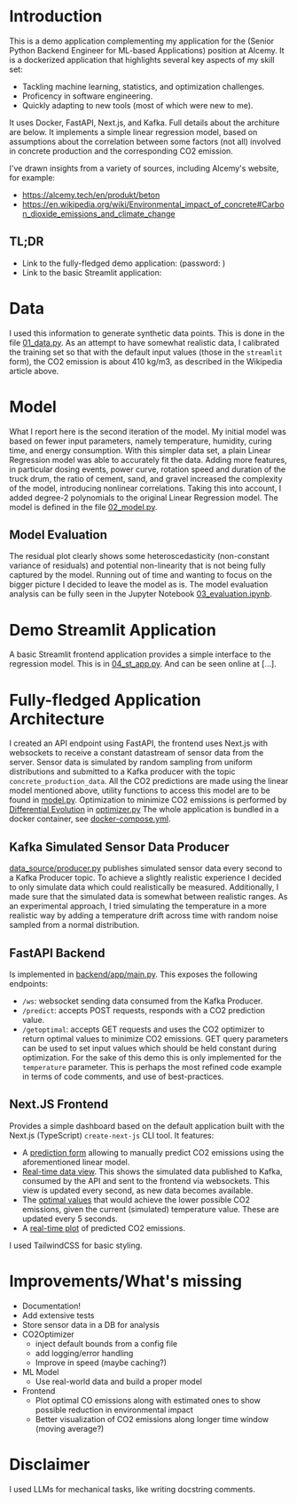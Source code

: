 # Introduction
This is a demo application complementing my application for the (Senior Python Backend Engineer for ML-based Applications) position at Alcemy. It is a dockerized application that highlights several key aspects of my skill set:

- Tackling machine learning, statistics, and optimization challenges.
- Proficency in software engineering.
- Quickly adapting to new tools (most of which were new to me).

It uses Docker, FastAPI, Next.js, and Kafka. Full details about the architure are below. It implements a simple linear regression model, based on assumptions about the correlation between some factors (not all) involved in concrete production and the corresponding CO2 emission.

I've drawn insights from a variety of sources, including Alcemy's website, for example:
- https://alcemy.tech/en/produkt/beton
- https://en.wikipedia.org/wiki/Environmental_impact_of_concrete#Carbon_dioxide_emissions_and_climate_change

## TL;DR
- Link to the fully-fledged demo application: (password: )
- Link to the basic Streamlit application: 

# Data
I used this information to generate synthetic data points. This is done in the file [01_data.py](01_data.py). As an attempt to have somewhat realistic data, I calibrated the training set so that with the default input values (those in the `streamlit` form), the CO2 emission is about 410 kg/m3, as described in the Wikipedia article above.

# Model
What I report here is the second iteration of the model. My initial model was based on fewer input parameters, namely temperature, humidity, curing time, and energy consumption. With this simpler data set, a plain Linear Regression model was able to accurately fit the data. Adding more features, in particular dosing events, power curve, rotation speed and duration of the truck drum, the ratio of cement, sand, and gravel increased the complexity of the model, introducing nonlinear correlations. Taking this into account, I added degree-2 polynomials to the original Linear Regression model. The model is defined in the file [02_model.py](02_model.py).

## Model Evaluation
The residual plot clearly shows some heteroscedasticity (non-constant variance of residuals) and potential non-linearity that is not being fully captured by the model. Running out of time and wanting to focus on the bigger picture I decided to leave the model as is. The model evaluation analysis can be fully seen in the Jupyter Notebook [03_evaluation.ipynb](03_evaluation.ipynb).

# Demo Streamlit Application
A basic Streamlit frontend application provides a simple interface to the regression model. This is in [04_st_app.py](04_st_app.py). And can be seen online at [...].

# Fully-fledged Application Architecture
I created an API endpoint using FastAPI, the frontend uses Next.js with websockets to receive a constant datastream of sensor data from the server. Sensor data is simulated by random sampling from uniform distributions and submitted to a Kafka producer with the topic `concrete_production_data`. All the CO2 predictions are made using the linear model mentioned above, utility functions to access this model are to be found in [model.py](backend/app/model.py). Optimization to minimize CO2 emissions is performed by [Differential Evolution](https://en.wikipedia.org/wiki/Differential_evolution) in [optimizer.py](backend/app/optimizer.py) The whole application is bundled in a docker container, see [docker-compose.yml](docker-compose.yml).

## Kafka Simulated Sensor Data Producer
[data_source/producer.py](data_source/producer.py) publishes simulated sensor data every second to a Kafka Producer topic. To achieve a slightly realistic experience I decided to only simulate data which could realistically be measured. Additionally, I made sure that the simulated data is somewhat between realistic ranges. As an experimental approach, I tried simulating the temperature in a more realistic way by adding a temperature drift across time with random noise sampled from a normal distribution.

## FastAPI Backend
Is implemented in [backend/app/main.py](backend/app/main.py). This exposes the following endpoints:
- `/ws`: websocket sending data consumed from the Kafka Producer.
- `/predict`: accepts POST requests, responds with a CO2 prediction value.
- `/getoptimal`: accepts GET requests and uses the CO2 optimizer to return optimal values to minimize CO2 emissions. GET query parameters can be used to set input values which should be held constant during optimization. For the sake of this demo this is only implemented for the `temperature` parameter.
This is perhaps the most refined code example in terms of code comments, and use of best-practices.

## Next.JS Frontend
Provides a simple dashboard based on the default application built with the Next.js (TypeScript) `create-next-js` CLI tool. It features:
- A [prediction form](frontend/components/PredictionForm.js) allowing to manually predict CO2 emissions using the aforementioned linear model.
- [Real-time data view](frontend/components/RealTimeWebSocket.js). This shows the simulated data published to Kafka, consumed by the API and sent to the frontend via websockets. This view is updated every second, as new data becomes available.
- The [optimal values](frontend/components/OptimalValues.js) that would achieve the lower possible CO2 emissions, given the current (simulated) temperature value. These are updated every 5 seconds. 
- A [real-time plot](frontend/components/RealTimePlot.js) of predicted CO2 emissions.

I used TailwindCSS for basic styling.

# Improvements/What's missing
- Documentation!
- Add extensive tests
- Store sensor data in a DB for analysis
- CO2Optimizer
    - inject default bounds from a config file
    - add logging/error handling
    - Improve in speed (maybe caching?)
- ML Model
    - Use real-world data and build a proper model
- Frontend
    - Plot optimal CO emissions along with estimated ones to show possible reduction in environmental impact
    - Better visualization of CO2 emissions along longer time window (moving average?)


# Disclaimer
I used LLMs for mechanical tasks, like writing docstring comments.